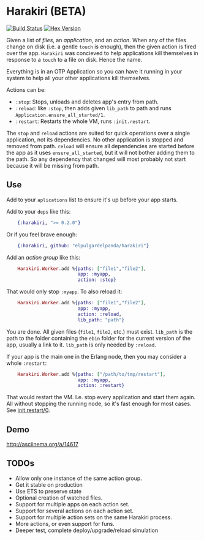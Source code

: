 # Harakiri (BETA)

[![Build Status](https://travis-ci.org/elpulgardelpanda/harakiri.svg?branch=master)](https://travis-ci.org/elpulgardelpanda/harakiri)
[![Hex Version](http://img.shields.io/hexpm/v/harakiri.svg?style=flat)](https://hex.pm/packages/harakiri)

Given a list of _files_, an _application_, and an _action_. When any of the
files change on disk (i.e. a gentle `touch` is enough), then the given action
is fired over the app. `Harakiri` was concieved to help applications kill
themselves in response to a `touch` to a file on disk. Hence the name.

Everything is in an OTP Application so you can have it running in your
system to help all your other applications kill themselves.

Actions can be:

* `:stop`: Stops, unloads and deletes app's entry from path.
* `:reload`: like `:stop`, then adds given `lib_path` to path and runs
`Application.ensure_all_started/1`.
* `:restart`: Restarts the whole VM, runs `:init.restart`.

The `stop` and `reload` actions are suited for quick operations over a single
application, not its dependencies. No other application is stopped and removed
from path. `reload` will ensure all dependencies are started before the app as
it uses `ensure_all_started`, but it will not bother adding them to the path.
So any dependency that changed will most probably not start because it will be
missing from path.

## Use

Add to your `aplications` list to ensure it's up before your app starts.

Add to your `deps` like this:

```elixir
    {:harakiri, ">= 0.2.0"}
```

Or if you feel brave enough:

```elixir
    {:harakiri, github: "elpulgardelpanda/harakiri"}
```

Add an _action group_ like this:

```elixir
    Harakiri.Worker.add %{paths: ["file1","file2"],
                          app: :myapp,
                          action: :stop}
```

That would only stop `:myapp`. To also reload it:

```elixir
    Harakiri.Worker.add %{paths: ["file1","file2"],
                          app: :myapp,
                          action: :reload,
                          lib_path: "path"}
```

You are done. All given files (`file1`, `file2`, etc.) must exist. `lib_path` is
the path to the folder containing the `ebin` folder for the current version of
the app, usually a link to it. `lib_path` is only needed by `:reload`. 

If your app is the main one in the Erlang node, then you may consider a whole `:restart`:

```elixir
    Harakiri.Worker.add %{paths: ["/path/to/tmp/restart"],
                          app: :myapp,
                          action: :restart}
```

That would restart the VM. I.e. stop every application and start them again. All without 
stopping the running node, so it's fast enough for most cases. See [init.restart/0](http://www.erlang.org/doc/man/init.html#restart-0).


## Demo

http://asciinema.org/a/14617

## TODOs

* Allow only one instance of the same action group.
* Get it stable on production
* Use ETS to preserve state
* Optional creation of watched files.
* Support for multiple apps on each action set.
* Support for several actions on each action set.
* Support for multiple action sets on the same Harakiri process.
* More actions, or even support for funs.
* Deeper test, complete deploy/upgrade/reload simulation
